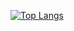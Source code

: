 [![Top Langs](https://github-readme-stats.vercel.app/api/top-langs/?username=Luke4Projects)](https://github.com/anuraghazra/github-readme-stats)
